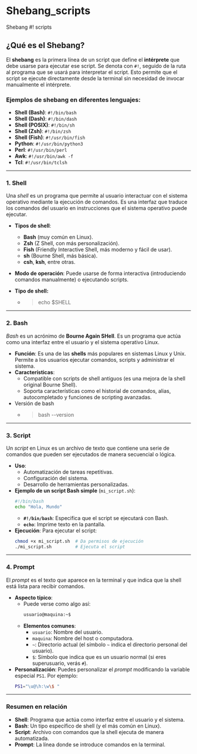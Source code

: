 # Shebang_scripts
Shebang #! scripts


## ¿Qué es el Shebang?

El **shebang** es la primera línea de un script que define el **intérprete** que debe usarse para ejecutar ese script. Se denota con `#!`, seguido de la ruta al programa que se usará para interpretar el script. Esto permite que el script se ejecute directamente desde la terminal sin necesidad de invocar manualmente el intérprete.

### **Ejemplos de shebang en diferentes lenguajes**:

- **Shell (Bash)**: `#!/bin/bash`
- **Shell (Dash)**: `#!/bin/dash`
- **Shell (POSIX)**: `#!/bin/sh`
- **Shell (Zsh)**: `#!/bin/zsh`
- **Shell (Fish)**: `#!/usr/bin/fish`
- **Python**: `#!/usr/bin/python3`
- **Perl**: `#!/usr/bin/perl`
- **Awk**: `#!/usr/bin/awk -f`
- **Tcl**: `#!/usr/bin/tclsh`

---

### **1. Shell**
Una *shell* es un programa que permite al usuario interactuar con el sistema operativo mediante la ejecución de comandos. Es una interfaz que traduce los comandos del usuario en instrucciones que el sistema operativo puede ejecutar.
- **Tipos de shell**:
  - **Bash** (muy común en Linux).
  - **Zsh** (Z Shell, con más personalización).
  - **Fish** (Friendly Interactive Shell, más moderno y fácil de usar).
  - **sh** (Bourne Shell, más básica).
  - **csh**, **ksh**, entre otras.
- **Modo de operación**: Puede usarse de forma interactiva (introduciendo comandos manualmente) o ejecutando scripts.

- **Tipo de shell:**
  - > echo $SHELL 

---

### **2. Bash**
*Bash* es un acrónimo de **Bourne Again SHell**. Es un programa que actúa como una interfaz entre el usuario y el sistema operativo Linux.
- **Función**: Es una de las **shells** más populares en sistemas Linux y Unix. Permite a los usuarios ejecutar comandos, scripts y administrar el sistema.
- **Características**:
  - Compatible con scripts de shell antiguos (es una mejora de la shell original Bourne Shell).
  - Soporta características como el historial de comandos, alias, autocompletado y funciones de scripting avanzadas.
- Versión de bash
  - > bash --version
---

### **3. Script**
Un *script* en Linux es un archivo de texto que contiene una serie de comandos que pueden ser ejecutados de manera secuencial o lógica.
- **Uso**:
  - Automatización de tareas repetitivas.
  - Configuración del sistema.
  - Desarrollo de herramientas personalizadas.
- **Ejemplo de un script Bash simple** (`mi_script.sh`):
  ```bash
  #!/bin/bash
  echo "Hola, Mundo"
  ```
  - **`#!/bin/bash`**: Especifica que el script se ejecutará con Bash.
  - **`echo`**: Imprime texto en la pantalla.
- **Ejecución**: Para ejecutar el script:
  ```bash
  chmod +x mi_script.sh  # Da permisos de ejecución
  ./mi_script.sh         # Ejecuta el script
  ```

---

### **4. Prompt**
El *prompt* es el texto que aparece en la terminal y que indica que la shell está lista para recibir comandos.
- **Aspecto típico**: 
  - Puede verse como algo así: 
    ```bash
    usuario@maquina:~$
    ```
  - **Elementos comunes**:
    - `usuario`: Nombre del usuario.
    - `maquina`: Nombre del host o computadora.
    - `~`: Directorio actual (el símbolo `~` indica el directorio personal del usuario).
    - `$`: Símbolo que indica que es un usuario normal (si eres superusuario, verás `#`).
- **Personalización**: Puedes personalizar el *prompt* modificando la variable especial `PS1`. Por ejemplo:
  ```bash
  PS1="\u@\h:\w\$ "
  ```

---

### Resumen en relación
- **Shell**: Programa que actúa como interfaz entre el usuario y el sistema.
- **Bash**: Un tipo específico de shell (y el más común en Linux).
- **Script**: Archivo con comandos que la shell ejecuta de manera automatizada.
- **Prompt**: La línea donde se introduce comandos en la terminal.